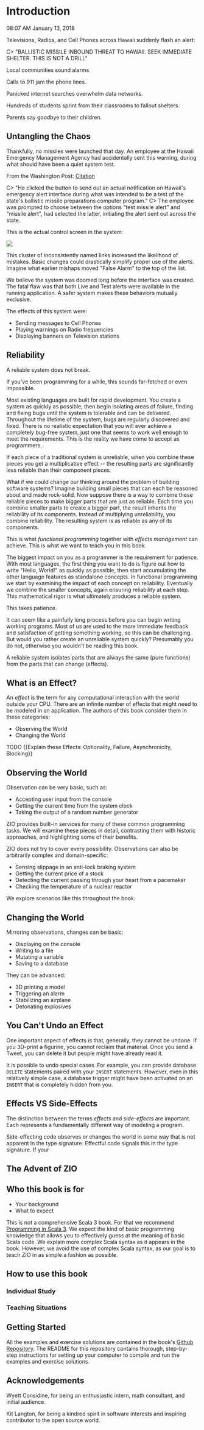 # Introduction

08:07 AM January 13, 2018

Televisions, Radios, and Cell Phones across Hawaii suddenly flash an alert:

C> "BALLISTIC MISSILE INBOUND THREAT TO HAWAII. SEEK IMMEDIATE SHELTER. THIS IS NOT A DRILL"

Local communities sound alarms.

Calls to 911 jam the phone lines.

Panicked internet searches overwhelm data networks.

Hundreds of students sprint from their classrooms to fallout shelters.

Parents say goodbye to their children.

## Untangling the Chaos

Thankfully, no missiles were launched that day.
An employee at the Hawaii Emergency Management Agency had accidentally sent this warning, during what should have been a quiet system test.

From the Washington Post: [Citation](15_citations.md#hawaii-alert)

C> "He clicked the button to send out an actual notification on Hawaii's emergency alert interface during what was intended to be a test of the state's ballistic missile preparations computer program."
C> The employee was prompted to choose between the options "test missile alert" and "missile alert", had selected the latter, initiating the alert sent out across the state.

This is the actual control screen in the system:

![](images/HawaiiAlertSystem.jpg)

This cluster of inconsistently named links increased the likelihood of mistakes.
Basic changes could drastically simplify proper use of the alerts.
Imagine what earlier mishaps moved "False Alarm" to the top of the list.

We believe the system was doomed long before the interface was created.
The fatal flaw was that both Live and Test alerts were available in the running application.
A safer system makes these behaviors mutually exclusive.

The effects of this system were:

  - Sending messages to Cell Phones
  - Playing warnings on Radio frequencies
  - Displaying banners on Television stations

## Reliability

A reliable system does not break.

If you've been programming for a while, this sounds far-fetched or even impossible.

Most existing languages are built for rapid development.
You create a system as quickly as possible, then begin isolating areas of failure, finding and fixing bugs until the system is tolerable and can be delivered.
Throughout the lifetime of the system, bugs are regularly discovered and fixed.
There is no realistic expectation that you will ever achieve a completely bug-free system, just one that seems to work well enough to meet the requirements.
This is the reality we have come to accept as programmers.

If each piece of a traditional system is unreliable, when you combine these pieces you get a multiplicative effect -- the resulting parts are significantly less reliable than their component pieces.

What if we could change our thinking around the problem of building software systems?
Imagine building small pieces that can each be reasoned about and made rock-solid.
Now suppose there is a way to combine these reliable pieces to make bigger parts that are just as reliable.
Each time you combine smaller parts to create a bigger part, the result inherits the reliability of its components.
Instead of multiplying unreliability, you combine reliability.
The resulting system is as reliable as any of its components.

This is what *functional programming* together with *effects management* can achieve.
This is what we want to teach you in this book.

The biggest impact on you as a programmer is the requirement for patience.
With most languages, the first thing you want to do is figure out how to write "Hello, World!" as quickly as possible, then start accumulating the other language features as standalone concepts.
In functional programming we start by examining the impact of each concept on reliability.
Eventually we combine the smaller concepts, again ensuring reliability at each step.
This mathematical rigor is what ultimately produces a reliable system.

This takes patience.

It can seem like a painfully long process before you can begin writing working programs. Most of us are used to the more
immediate feedback and satisfaction of getting something working, so this can be challenging. But would you rather
create an unreliable system quickly? Presumably you do not, otherwise you wouldn't be reading this book.

A reliable system isolates parts that are always the same (pure functions)
from the parts that can change (effects).  

## What is an Effect?

An *effect* is the term for any computational interaction with the world outside your CPU.
There are an infinite number of effects that might need to be modeled in an application.
The authors of this book consider them in these categories:

- Observing the World
- Changing the World

TODO {{Explain these Effects: Optionality, Failure, Asynchronicity, Blocking}}

## Observing the World

Observation can be very basic, such as:

- Accepting user input from the console
- Getting the current time from the system clock
- Taking the output of a random number generator

ZIO provides built-in services for many of these common programming tasks.
We will examine these pieces in detail, contrasting them with historic approaches, and highlighting some of their benefits.

ZIO does not try to cover every possibility.
Observations can also be arbitrarily complex and domain-specific:

- Sensing slippage in an anti-lock braking system
- Getting the current price of a stock
- Detecting the current passing through your heart from a pacemaker
- Checking the temperature of a nuclear reactor

We explore scenarios like this throughout the book.

## Changing the World

Mirroring observations, changes can be basic:

- Displaying on the console
- Writing to a file
- Mutating a variable
- Saving to a database

They can be advanced:

- 3D printing a model
- Triggering an alarm
- Stabilizing an airplane
- Detonating explosives

## You Can't Undo an Effect

One important aspect of effects is that, generally, they cannot be undone.
If you 3D-print a figurine, you cannot reclaim that material.
Once you send a Tweet, you can delete it but people might have already read it.

It is possible to undo special cases. For example, you can provide database `DELETE` statements paired with your `INSERT` statements.
However, even in this relatively simple case, a database trigger might have been activated on an `INSERT` that is completely hidden from you.

## Effects VS Side-Effects

The distinction between the terms *effects* and *side-effects* are important.
Each represents a fundamentally different way of modeling a program.

Side-effecting code observes or changes the world in some way that is not apparent in the type signature.
Effectful code signals this in the type signature.
If your

## The Advent of ZIO


## Who this book is for

* Your background
* What to expect

This is not a comprehensive Scala 3 book. For that we recommend [Programming in Scala 3](https://www.TODO.com). 
We expect the kind of basic programming knowledge that allows you to effectively guess at the meaning of basic Scala code.
We explain more complex Scala syntax as it appears in the book.
However, we avoid the use of complex Scala syntax, as our goal is to teach ZIO in as simple a fashion as possible.

## How to use this book


### Individual Study

### Teaching Situations

## Getting Started

All the examples and exercise solutions are contained in the book's [Github Repository](https://github.com/EffectOrientedProgramming/EOPCode).
The README for this repository contains thorough, step-by-step instructions for setting up your computer to compile and run the examples and exercise solutions.

## Acknowledgements

Wyett Considine, for being an enthusiastic intern, math consultant, and initial audience.

Kit Langton, for being a kindred spirit in software interests and inspiring contributor to the open source world.
